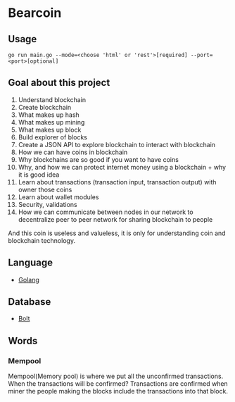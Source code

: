 # Bearcoin

## Usage
```
go run main.go --mode=<choose 'html' or 'rest'>[required] --port=<port>[optional]
```


## Goal about this project
1. Understand blockchain
2. Create blockchain
3. What makes up hash
4. What makes up mining
5. What makes up block
6. Build explorer of blocks
7. Create a JSON API to explore blockchain to interact with blockchain 
8. How we can have coins in blockchain
9. Why blockchains are so good if you want to have coins
10. Why, and how we can protect internet money using a blockchain + why it is good idea
11. Learn about transactions (transaction input, transaction output) with owner those coins
12. Learn about wallet modules
13. Security, validations 
14. How we can communicate between nodes in our network to decentralize peer to peer network for sharing blockchain to people

And this coin is useless and valueless, it is only for understanding coin and blockchain technology.


## Language
- [Golang](https://go.dev/)


## Database
- [Bolt](https://github.com/boltdb/bolt)


## Words
### Mempool
Mempool(Memory pool) is where we put all the unconfirmed transactions.
When the transactions will be confirmed? 
Transactions are confirmed when miner the people making the blocks include the transactions into that block.
